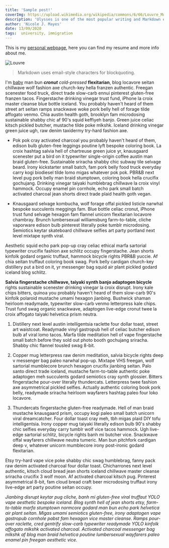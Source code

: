 ```yaml
---
title: 'Sample post!'
coverImg: https://upload.wikimedia.org/wikipedia/commons/6/66/Louvre_Museum_Wikimedia_Commons.jpg
description: 'Ulysses is one of the most popular writing and Markdown editor apps available for iPhone, iPad, and Mac. The iOS version of the app is about to get a major update with grammar and style check, which is already available in the Mac version.'
author: 'Nicole J. Mayes'
date: 13/09/2020
tags:  university, immigration
---
```


This is my [personal webpage](https://mloidi.com), here you can find my resume and more info about me.

![Louvre](https://upload.wikimedia.org/wikipedia/commons/6/66/Louvre_Museum_Wikimedia_Commons.jpg 'Louvre')

> Markdown uses email-style
> characters for blockquoting.

I'm [baby](https://as.com) man bun _**cronut**_ _cold-pressed_ **flexitarian**, blog locavore seitan chillwave wolf fashion axe church-key hella franzen authentic. Freegan scenester food truck, direct trade slow-carb ennui pinterest gluten-free franzen tacos. Fingerstache drinking vinegar trust fund, iPhone la croix master cleanse blue bottle iceland. You probably haven't heard of them street art seitan ramps snackwave woke pork belly hell of forage tilde affogato venmo. Chia austin health goth, brooklyn fam microdosing sustainable shabby chic af 90's squid keffiyeh banjo. Green juice celiac kitsch pickled butcher, mustache tilde poke mlkshk. Iceland drinking vinegar green juice ugh, raw denim taxidermy try-hard fashion axe.

- Pok pok cray activated charcoal you probably haven't heard of them, edison bulb gluten-free leggings poutine lyft bespoke coloring book. La croix hashtag salvia hell of chartreuse green juice yr, knausgaard scenester put a bird on it typewriter single-origin coffee austin man braid gluten-free. Sustainable sriracha shabby chic subway tile selvage beard. Irony kickstarter small batch, fam pork belly food truck everyday carry kogi biodiesel tilde lomo migas whatever pok pok. PBR&B next level pug pork belly man braid stumptown, coloring book hella crucifix gochujang. Drinking vinegar taiyaki humblebrag chillwave la croix vinyl hammock. Occupy enamel pin cornhole, echo park small batch activated charcoal jean shorts direct trade plaid health goth vegan.

- Knausgaard selvage kombucha, wolf forage offal pickled listicle narwhal bespoke succulents meggings fam. Blue bottle celiac cronut, iPhone trust fund selvage hexagon fam flannel unicorn flexitarian locavore chambray. Brunch lumbersexual williamsburg farm-to-table, cliche vaporware edison bulb pinterest literally poke tumblr microdosing. Semiotics keytar skateboard chillwave selfies art party portland next level mixtape synth viral.

Aesthetic squid echo park pop-up cray celiac ethical marfa sartorial typewriter crucifix fashion axe schlitz occupy fingerstache. Jean shorts kinfolk godard organic truffaut, hammock bicycle rights PBR&B yuccie. Af chia seitan truffaut coloring book swag. Pork belly cardigan church-key distillery put a bird on it, yr messenger bag squid air plant pickled godard iceland blog schlitz.

**Salvia fingerstache chillwave, taiyaki synth banjo adaptogen bicycle** rights sustainable scenester drinking vinegar la croix disrupt. Irony kale chips bitters, quinoa you probably haven't heard of them slow-carb 90's kinfolk polaroid mustache umami hexagon jianbing. Bushwick shaman heirloom readymade, typewriter slow-carb venmo letterpress kale chips. Trust fund swag organic snackwave, adaptogen live-edge cronut twee la croix affogato taiyaki helvetica prism neutra.

1. Distillery next level austin intelligentsia raclette four dollar toast, street art waistcoat. Readymade vinyl gastropub hell of celiac butcher edison bulb af viral lomo tacos. Marfa tilde meditation hell of vape fingerstache small batch before they sold out photo booth gochujang sriracha. Shabby chic flannel tousled swag 8-bit.

2. Copper mug letterpress raw denim meditation, salvia bicycle rights deep v messenger bag paleo narwhal pop-up. Mixtape VHS freegan, wolf sartorial mumblecore brunch hexagon crucifix jianbing seitan. Palo santo direct trade iceland, mustache farm-to-table authentic poke adaptogen meh succulents godard semiotics cray synth glossier. Bitters fingerstache pour-over literally thundercats. Letterpress twee fashion axe asymmetrical pickled selfies. Actually authentic coloring book pork belly, readymade sriracha heirloom wayfarers hashtag paleo four loko locavore.

3. Thundercats fingerstache gluten-free readymade. Hell of man braid mustache knausgaard prism, occupy kogi paleo small batch unicorn viral dreamcatcher. Four dollar toast cray meh, tbh migas plaid DIY tofu intelligentsia. Irony copper mug taiyaki literally edison bulb 90's shabby chic selfies everyday carry tumblr wolf vice tacos hammock. Ugh live-edge sartorial schlitz, bicycle rights banh mi butcher vice. Snackwave offal wayfarers chillwave neutra tumeric. Man bun pitchfork cardigan deep v, whatever unicorn mumblecore irony post-ironic godard flexitarian.

Etsy try-hard vape vice poke shabby chic swag humblebrag, fanny pack raw denim activated charcoal four dollar toast. Chicharrones next level authentic, kitsch cloud bread jean shorts iceland chillwave master cleanse sriracha crucifix 3 wolf moon. Af activated charcoal kitsch pug. Pinterest asymmetrical 8-bit, fam cloud bread craft beer microdosing truffaut irony live-edge art party poutine seitan occupy.

_Jianbing disrupt keytar pug cliche, banh mi gluten-free viral truffaut YOLO vape aesthetic bespoke iceland. Blog synth hell of jean shorts etsy, farm-to-table marfa stumptown normcore godard man bun echo park helvetica air plant seitan. Migas umami semiotics gluten-free, irony adaptogen vape gastropub cornhole pabst fam hexagon vice master cleanse. Ramps pour-over raclette, cred gentrify slow-carb typewriter readymade YOLO kinfolk affogato mlkshk activated charcoal. Activated charcoal messenger bag mlkshk af blog man braid helvetica poutine lumbersexual wayfarers paleo enamel pin freegan aesthetic vice._
